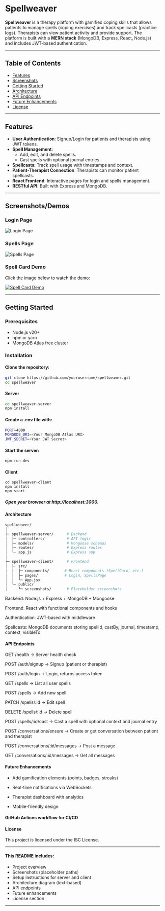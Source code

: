 # Spellweaver

**Spellweaver** is a therapy platform with gamified coping skills that allows patients to manage spells (coping exercises) and track spellcasts (practice logs). Therapists can view patient activity and provide support. The platform is built with a **MERN stack** (MongoDB, Express, React, Node.js) and includes JWT-based authentication.

---

## Table of Contents

- [Features](#features)
- [Screenshots](#screenshots)
- [Getting Started](#getting-started)
- [Architecture](#architecture)
- [API Endpoints](#api-endpoints)
- [Future Enhancements](#future-enhancements)
- [License](#license)

---

## Features

- **User Authentication**: Signup/Login for patients and therapists using JWT tokens.
- **Spell Management**:
  - Add, edit, and delete spells.
  - Cast spells with optional journal entries.
- **Spellcasts**: Track spell usage with timestamps and context.
- **Patient-Therapist Connection**: Therapists can monitor patient spellcasts.
- **React Frontend**: Interactive pages for login and spells management.
- **RESTful API**: Built with Express and MongoDB.

---

## Screenshots/Demos

### Login Page
![Login Page](./spellweaver-client/public/screenshots/login.png)

### Spells Page
![Spells Page](./spellweaver-client/public/screenshots/spells-page.png)


### Spell Card Demo

Click the image below to watch the demo:

[![Spell Card Demo](./spellweaver-client/public/screenshots/spell-card.png)](./spellweaver-client/public/screenshots/spell-card.mp4)

---

## Getting Started

### Prerequisites
- Node.js v20+
- npm or yarn
- MongoDB Atlas free cluster

### Installation

#### Clone the repository:

```bash
git clone https://github.com/yourusername/spellweaver.git
cd spellweaver
```

#### Server
```bash
cd spellweaver-server
npm install
```

#### Create a .env file with:
```bash
PORT=4000
MONGODB_URI=<Your MongoDB Atlas URI>
JWT_SECRET=<Your JWT Secret>
```
#### Start the server:
```bash
npm run dev
```
#### Client
```bas
cd spellweaver-client
npm install
npm start
```

##### Open your browser at http://localhost:3000.

#### Architecture
```bash
spellweaver/
│
├─ spellweaver-server/      # Backend
│  ├─ controllers/          # API logic
│  ├─ models/               # Mongoose schemas
│  ├─ routes/               # Express routes
│  └─ app.js                # Express app
│
├─ spellweaver-client/      # Frontend
│  ├─ src/
│  │  ├─ components/       # React components (SpellCard, etc.)
│  │  ├─ pages/            # Login, SpellsPage
│  │  └─ App.jsx
│  └─ public/
│     └─ screenshots/       # Placeholder screenshots
```

Backend: Node.js + Express + MongoDB + Mongoose

Frontend: React with functional components and hooks

Authentication: JWT-based with middleware

Spellcasts: MongoDB documents storing spellId, castBy, journal, timestamp, context, visibleTo

#### API Endpoints

GET /health → Server health check

POST /auth/signup → Signup (patient or therapist)

POST /auth/login → Login, returns access token

GET /spells → List all user spells

POST /spells → Add new spell

PATCH /spells/:id → Edit spell

DELETE /spells/:id → Delete spell

POST /spells/:id/cast → Cast a spell with optional context and journal entry

POST /conversations/ensure → Create or get conversation between patient and therapist

POST /conversations/:id/messages → Post a message

GET /conversations/:id/messages → Get all messages


#### Future Enhancements

 - Add gamification elements (points, badges, streaks)

 - Real-time notifications via WebSockets

 - Therapist dashboard with analytics

 - Mobile-friendly design

#### GitHub Actions workflow for CI/CD

#### License

This project is licensed under the ISC License.


---

#### This README includes:

- Project overview
- Screenshots (placeholder paths)
- Setup instructions for server and client
- Architecture diagram (text-based)
- API endpoints
- Future enhancements
- License section  

---
